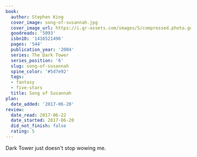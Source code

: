 ```yaml
---
book:
  author: Stephen King
  cover_image: song-of-susannah.jpg
  cover_image_url: https://i.gr-assets.com/images/S/compressed.photo.goodreads.com/books/1554221361l/5093._SY160_.jpg
  goodreads: '5093'
  isbn10: '1416521496'
  pages: '544'
  publication_year: '2004'
  series: The Dark Tower
  series_position: '6'
  slug: song-of-susannah
  spine_color: '#5d7e92'
  tags:
  - fantasy
  - five-stars
  title: Song of Susannah
plan:
  date_added: '2017-06-20'
review:
  date_read: 2017-06-22
  date_started: 2017-06-20
  did_not_finish: false
  rating: 5
---
```


Dark Tower just doesn't stop wowing me.
